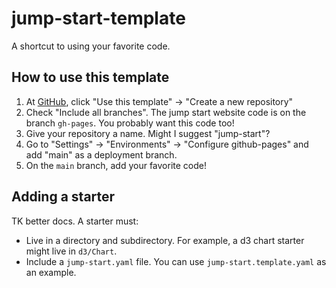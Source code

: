 # jump-start-template

A shortcut to using your favorite code.

## How to use this template

1. At [GitHub](https://github.com/kevinschaul/jump-start-template), click "Use this template" -> "Create a new repository"
2. Check "Include all branches". The jump start website code is on the branch `gh-pages`. You probably want this code too!
3. Give your repository a name. Might I suggest "jump-start"?
4. Go to "Settings" -> "Environments" -> "Configure github-pages" and add "main" as a deployment branch.
5. On the `main` branch, add your favorite code!

## Adding a starter

TK better docs. A starter must:

- Live in a directory and subdirectory. For example, a d3 chart starter might live in `d3/Chart`.
- Include a `jump-start.yaml` file. You can use `jump-start.template.yaml` as an example.

